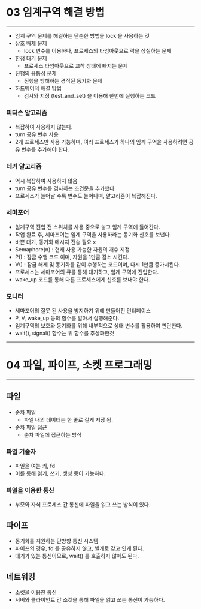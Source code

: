 # 03 임계구역 해결 방법

--- 

- 임계 구역 문제를 해결하는 단순한 방법을 lock 을 사용하는 것
- 상호 배제 문제
    - lock 변수를 이용하나, 프로세스의 타임아웃으로 락을 상실하는 문제
- 한정 대기 문제
    - 프로세스 타임아웃으로 교착 상태에 빠지는 문제
- 진행의 융통성 문제
    - 진행을 방해하는 경직된 동기화 문제
- 하드웨어적 해결 방법
    - 검사와 지정 (test_and_set) 을 이용해 한번에 실행하는 코드

### 피터슨 알고리즘
- 복잡하여 사용하지 않는다.
- turn 공유 변수 사용
- 2개 프로세스만 사용 가능하며, 여러 프로세스가 하나의 임계 구역을 사용하려면 공유 변수를 추가해야 한다.

### 데커 알고리즘
- 역시 복잡하여 사용하지 않음
- turn 공유 변수를 검사하는 조건문을 추가했다.
- 프로세스가 늘어날 수록 변수도 늘어나며, 알고리즘이 복잡해진다.

### 세마포어
- 임계구역 진입 전 스위치를 사용 중으로 놓고 임계 구역에 들어간다.
- 작업 완료 후, 세마포어는 임계 구역을 사용하라는 동기화 신호를 보낸다.
- 바쁜 대기, 동기화 메시지 전송 필요 x
- Semaphore(n) : 현재 사용 가능한 자원의 개수 지정
- P() : 잠금 수행 코드 이며, 자원을 1만큼 감소 시킨다.
- V() : 잠금 해제 및 동기화를 같이 수행하는 코드이며, 다시 1만큼 증가시킨다.
- 프로세스는 세마포어의 큐를 통해 대기하고, 임계 구역에 진입한다.
- wake_up 코드를 통해 다른 프로세스에게 신호를 보내야 한다.

### 모니터
- 세마포어의 잘못 된 사용을 방지하기 위해 만들어진 인터페이스
- P, V, wake_up 등의 함수를 알아서 실행해준다.
- 임계구역의 보호와 동기화를 위해 내부적으로 상태 변수를 활용하여 판단한다.
- wait(), signal() 함수는 위 함수를 추상화한것

--- 

# 04 파일, 파이프, 소켓 프로그래밍

---

## 파일
- 순차 파일
  - 파일 내의 데이터는 한 줄로 길게 저장 됨.
- 순차 파일 접근
  - 순차 파일에 접근하는 방식 

### 파일 기술자
- 파일을 여는 키, fd
- 이를 통해 읽기, 쓰기, 생성 등이 가능하다.

### 파일을 이용한 통신
- 부모와 자식 프로세스 간 통신에 파일을 읽고 쓰는 방식이 있다.

## 파이프
- 동기화를 지원하는 단방향 통신 시스템
- 파이프의 경우, fd 를 공유하지 않고, 별개로 갖고 잇게 된다.
- 대기가 있는 통신이므로, wait() 를 호출하지 않아도 된다.

## 네트워킹
- 소켓을 이용한 통신
- 서버와 클라이언트 간 소켓을 통해 파일을 읽고 쓰는 통신이 가능하다.

